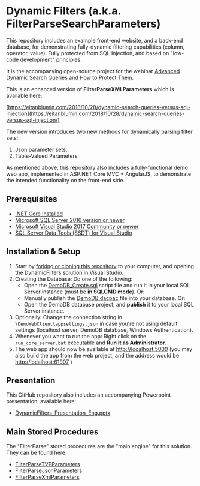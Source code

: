 # Dynamic Filters (a.k.a. FilterParseSearchParameters)

This repository includes an example front-end website, and a back-end database, for demonstrating fully-dynamic filtering capabilities (column, operator, value). Fully protected from SQL Injection, and based on "low-code development" principles.

It is the accompanying open-source project for the webinar [Advanced Dynamic Search Queries and How to Protect Them](https://eitanblumin.com/2019/01/08/upcoming-webinar-advanced-dynamic-search-queries-and-how-to-protect-them/).

This is an enhanced version of **FilterParseXMLParameters** which is available here:

[https://eitanblumin.com/2018/10/28/dynamic-search-queries-versus-sql-injection](https://eitanblumin.com/2018/10/28/dynamic-search-queries-versus-sql-injection/)

The new version introduces two new methods for dynamically parsing filter sets:
1. Json parameter sets.
2. Table-Valued Parameters.

As mentioned above, this repository also includes a fully-functional demo web app, implemented in ASP.NET Core MVC + AngularJS, to demonstrate the intended functionality on the front-end side.

## Prerequisites

- [.NET Core Installed](https://www.microsoft.com/net/core#windowscmd)
- [Microsoft SQL Server 2016 version or newer](https://www.microsoft.com/en-us/sql-server/sql-server-downloads)
- [Microsoft Visual Studio 2017 Community or newer](https://www.visualstudio.com/downloads/)
- [SQL Server Data Tools (SSDT) for Visual Studio](https://docs.microsoft.com/en-us/sql/ssdt/download-sql-server-data-tools-ssdt)

## Installation & Setup

1. Start by [forking or cloning this repository](https://github.com/EitanBlumin/DynamicFilters) to your computer, and opening the DynamicFilters solution in Visual Studio.
2. Creating the Database: Do one of the following:
	- Open the [DemoDB_Create.sql](https://github.com/EitanBlumin/DynamicFilters/blob/master/DemoDB_Publish/DemoDB_Create.sql) script file and run it in your local SQL Server instance (must be **in SQLCMD mode**). Or:
	- Manually publish the [DemoDB.dacpac](https://github.com/EitanBlumin/DynamicFilters/blob/master/DemoDB_Publish/DemoDB.dacpac) file into your database. Or:
	- Open the DemoDB database project, and **publish** it to your local SQL Server instance.
3. Optionally: Change the connection string in `\DemoWebClient\appsettings.json` in case you're not using default settings (localhost server, DemoDB database, Windows Authentication).
4. Whenever you want to run the app: Right click on the `run_core_server.bat` executable and **Run it as Administrator**.
5. The web app should now be available at [http://localhost:5000](http://localhost:5000) (you may also build the app from the web project, and the address would be [http://localhost:61907](http://localhost:61907) )

## Presentation

This GitHub repository also includes an accompanying Powerpoint presentation, available here:

- [DynamicFilters_Presentation_Eng.pptx](https://github.com/EitanBlumin/DynamicFilters/blob/master/DynamicFilters_Presentation_Eng.pptx)

## Main Stored Procedures

The "FilterParse" stored procedures are the "main engine" for this solution. They can be found here:

- [FilterParseTVPParameters](https://github.com/EitanBlumin/DynamicFilters/blob/master/DemoDB/Stored%20Procedures/dbo.FilterParseTVPParameters.sql)
- [FilterParseJsonParameters](https://github.com/EitanBlumin/DynamicFilters/blob/master/DemoDB/Stored%20Procedures/dbo.FilterParseJsonParameters_Standalone.sql)
- [FilterParseXmlParameters](https://github.com/EitanBlumin/DynamicFilters/blob/master/DemoDB/Stored%20Procedures/dbo.FilterParseXmlParameters_Standalone.sql)
